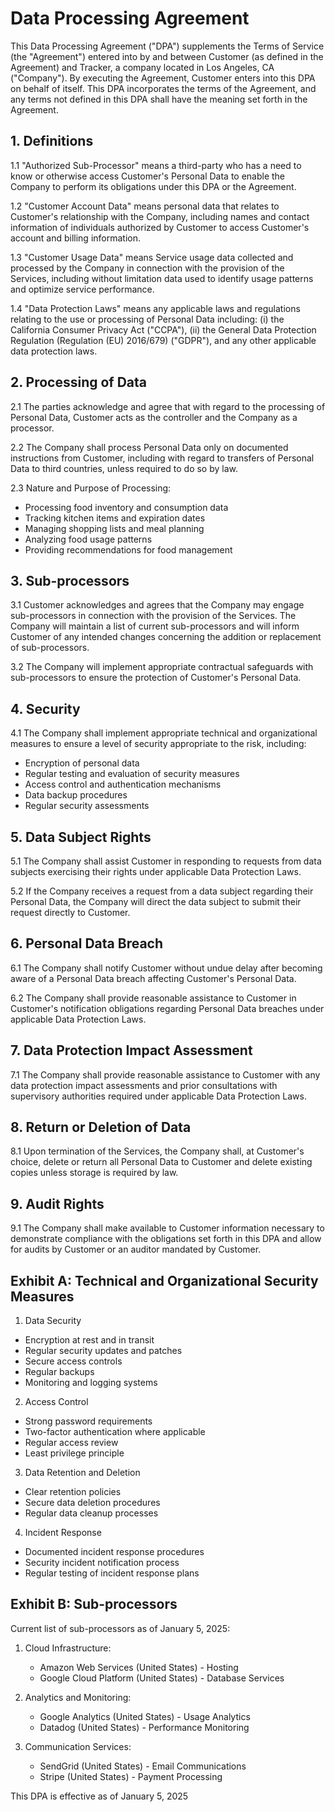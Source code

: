 # Data Processing Agreement

This Data Processing Agreement ("DPA") supplements the Terms of Service (the "Agreement") entered into by and between Customer (as defined in the Agreement) and Tracker, a company located in Los Angeles, CA ("Company"). By executing the Agreement, Customer enters into this DPA on behalf of itself. This DPA incorporates the terms of the Agreement, and any terms not defined in this DPA shall have the meaning set forth in the Agreement.

## 1. Definitions

1.1 "Authorized Sub-Processor" means a third-party who has a need to know or otherwise access Customer's Personal Data to enable the Company to perform its obligations under this DPA or the Agreement.

1.2 "Customer Account Data" means personal data that relates to Customer's relationship with the Company, including names and contact information of individuals authorized by Customer to access Customer's account and billing information.

1.3 "Customer Usage Data" means Service usage data collected and processed by the Company in connection with the provision of the Services, including without limitation data used to identify usage patterns and optimize service performance.

1.4 "Data Protection Laws" means any applicable laws and regulations relating to the use or processing of Personal Data including: (i) the California Consumer Privacy Act ("CCPA"), (ii) the General Data Protection Regulation (Regulation (EU) 2016/679) ("GDPR"), and any other applicable data protection laws.

## 2. Processing of Data

2.1 The parties acknowledge and agree that with regard to the processing of Personal Data, Customer acts as the controller and the Company as a processor.

2.2 The Company shall process Personal Data only on documented instructions from Customer, including with regard to transfers of Personal Data to third countries, unless required to do so by law.

2.3 Nature and Purpose of Processing:
- Processing food inventory and consumption data
- Tracking kitchen items and expiration dates
- Managing shopping lists and meal planning
- Analyzing food usage patterns
- Providing recommendations for food management

## 3. Sub-processors

3.1 Customer acknowledges and agrees that the Company may engage sub-processors in connection with the provision of the Services. The Company will maintain a list of current sub-processors and will inform Customer of any intended changes concerning the addition or replacement of sub-processors.

3.2 The Company will implement appropriate contractual safeguards with sub-processors to ensure the protection of Customer's Personal Data.

## 4. Security

4.1 The Company shall implement appropriate technical and organizational measures to ensure a level of security appropriate to the risk, including:
- Encryption of personal data
- Regular testing and evaluation of security measures
- Access control and authentication mechanisms
- Data backup procedures
- Regular security assessments

## 5. Data Subject Rights

5.1 The Company shall assist Customer in responding to requests from data subjects exercising their rights under applicable Data Protection Laws.

5.2 If the Company receives a request from a data subject regarding their Personal Data, the Company will direct the data subject to submit their request directly to Customer.

## 6. Personal Data Breach

6.1 The Company shall notify Customer without undue delay after becoming aware of a Personal Data breach affecting Customer's Personal Data.

6.2 The Company shall provide reasonable assistance to Customer in Customer's notification obligations regarding Personal Data breaches under applicable Data Protection Laws.

## 7. Data Protection Impact Assessment

7.1 The Company shall provide reasonable assistance to Customer with any data protection impact assessments and prior consultations with supervisory authorities required under applicable Data Protection Laws.

## 8. Return or Deletion of Data

8.1 Upon termination of the Services, the Company shall, at Customer's choice, delete or return all Personal Data to Customer and delete existing copies unless storage is required by law.

## 9. Audit Rights

9.1 The Company shall make available to Customer information necessary to demonstrate compliance with the obligations set forth in this DPA and allow for audits by Customer or an auditor mandated by Customer.

## Exhibit A: Technical and Organizational Security Measures

1. Data Security
- Encryption at rest and in transit
- Regular security updates and patches
- Secure access controls
- Regular backups
- Monitoring and logging systems

2. Access Control
- Strong password requirements
- Two-factor authentication where applicable
- Regular access review
- Least privilege principle

3. Data Retention and Deletion
- Clear retention policies
- Secure data deletion procedures
- Regular data cleanup processes

4. Incident Response
- Documented incident response procedures
- Security incident notification process
- Regular testing of incident response plans

## Exhibit B: Sub-processors

Current list of sub-processors as of January 5, 2025:

1. Cloud Infrastructure:
   - Amazon Web Services (United States) - Hosting
   - Google Cloud Platform (United States) - Database Services

2. Analytics and Monitoring:
   - Google Analytics (United States) - Usage Analytics
   - Datadog (United States) - Performance Monitoring

3. Communication Services:
   - SendGrid (United States) - Email Communications
   - Stripe (United States) - Payment Processing

This DPA is effective as of January 5, 2025